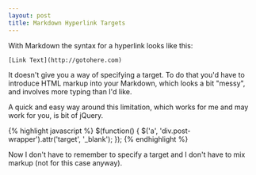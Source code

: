 ```yaml
---
layout: post
title: Markdown Hyperlink Targets
---
```


With Markdown the syntax for a hyperlink looks like this:

``` 
[Link Text](http://gotohere.com) 
```

It doesn't give you a way of specifying a target. To do that you'd have to introduce HTML markup into your Markdown, which looks a bit "messy", and involves more typing than I'd like.

A quick and easy way around this limitation, which works for me and may work for you, is bit of jQuery.

{% highlight javascript %}
$(function() {
  $('a', 'div.post-wrapper').attr('target', '_blank');
});
{% endhighlight %}

Now I don't have to remember to specify a target and I don't have to mix markup (not for this case anyway).